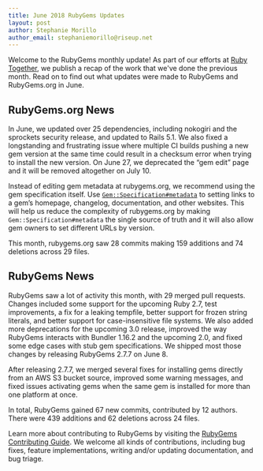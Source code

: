 ```yaml
---
title: June 2018 RubyGems Updates
layout: post
author: Stephanie Morillo
author_email: stephaniemorillo@riseup.net
---
```


Welcome to the RubyGems monthly update! As part of our efforts at [Ruby Together](http://rubytogether.org), we publish a recap of the work that we've done the previous month. Read on to find out what updates were made to RubyGems and RubyGems.org in June.

## RubyGems.org News

In June, we updated over 25 dependencies, including nokogiri and the sprockets security release, and updated to Rails 5.1. We also fixed a longstanding and frustrating issue where multiple CI builds pushing a new gem version at the same time could result in a checksum error when trying to install the new version. On June 27, we deprecated the “gem edit” page and it will be removed altogether on July 10.

Instead of editing gem metadata at rubygems.org, we recommend using the gem specification itself. Use [`Gem::Specification#metadata`](https://guides.rubygems.org/specification-reference/#metadata) to setting links to a gem’s homepage, changelog, documentation, and other websites. This will help us reduce the complexity of rubygems.org by making `Gem::Specification#metadata` the single source of truth and it will also allow gem owners to set different URLs by version.

This month, rubygems.org saw 28 commits making 159 additions and 74 deletions across 29 files.

## RubyGems News

RubyGems saw a lot of activity this month, with 29 merged pull requests. Changes included some support for the upcoming Ruby 2.7, test improvements, a fix for a leaking tempfile, better support for frozen string literals, and better support for case-insensitive file systems. We also added more deprecations for the upcoming 3.0 release, improved the way RubyGems interacts with Bundler 1.16.2 and the upcoming 2.0, and fixed some edge cases with stub gem specifications. We shipped most those changes by releasing RubyGems 2.7.7 on June 8.

After releasing 2.7.7, we merged several fixes for installing gems directly from an AWS S3 bucket source, improved some warning messages, and fixed issues activating gems when the same gem is installed for more than one platform at once.

In total, RubyGems gained 67 new commits, contributed by 12 authors. There were 439 additions and 62 deletions across 24 files.

Learn more about contributing to RubyGems by visiting the [RubyGems Contributing Guide](https://github.com/rubygems/rubygems/blob/master/CONTRIBUTING.rdoc#how-to-contribute). We welcome all kinds of contributions, including bug fixes, feature implementations, writing and/or updating documentation, and bug triage.
